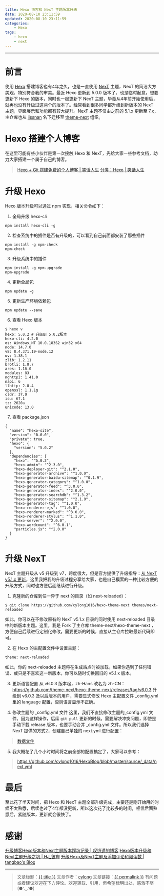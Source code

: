 ```yaml
---
title: Hexo 博客和 NexT 主题版本升级
date: 2020-08-10 23:11:59
updated: 2020-08-10 23:11:59
categories:
    - Hexo
tags:
    - hexo
    - next
---
```

---

# 前言

使用 [Hexo][] 搭建博客也有4年之久，也是一直使用 [NexT][] 主题，NexT 的简洁大方美观，特别符合我的审美。最近 Hexo 更新到 5.0.0 版本了，也是临时起意，想要更新下 Hexo 的版本，同时也一起更新下 NexT 主题，毕竟从4年前开始使用后，就再也没有升级过这两个的版本了。经常看到很多同学都升级到新版本的 NexT 主题，界面展示和功能都有较大提升。NexT 主题不仅由之前的 5.1.x 更新至 7.x，主仓库也从 [iissnan][] 名下迁移至 [theme-next] 组织。

<!-- more -->

# Hexo 搭建个人博客

在这里可能有些小伙伴是第一次接触 Hexo 和 NexT，先给大家一些参考文档，助力大家搭建一个属于自己的博客。

> [Hexo + Git 搭建免费的个人博客 | 笑话人生][1]
> [分类：Hexo | 笑话人生][2]

# 升级 Hexo

Hexo 版本升级可以通过 npm 实现，相关命令如下：

1. 全局升级 hexo-cli
```
npm install hexo-cli -g
```

2. 检查系统中的插件是否有升级的，可以看到自己前面都安装了那些插件
```
npm install -g npm-check
npm-check
```

3. 升级系统中的插件
```
npm install -g npm-upgrade
npm-upgrade
```

4. 更新全局包
```
npm update -g
```

5. 更新生产环境依赖包
```
npm update --save
```

6. 查看 Hexo 版本
```
$ hexo v
hexo: 5.0.2 # 升级到 5.0.2版本
hexo-cli: 4.2.0
os: Windows_NT 10.0.18362 win32 x64
node: 14.7.0
v8: 8.4.371.19-node.12
uv: 1.38.1
zlib: 1.2.11
brotli: 1.0.7
ares: 1.16.0
modules: 83
nghttp2: 1.41.0
napi: 6
llhttp: 2.0.4
openssl: 1.1.1g
cldr: 37.0
icu: 67.1
tz: 2020a
unicode: 13.0
```

7. 查看 package.json
```
{
  "name": "hexo-site",
  "version": "0.0.0",
  "private": true,
  "hexo": {
    "version": "5.0.2"
  },
  "dependencies": {
    "hexo": "^5.0.2",
    "hexo-admin": "^2.3.0",
    "hexo-deployer-git": "^2.1.0",
    "hexo-generator-archive": "^1.0.0",
    "hexo-generator-baidu-sitemap": "^0.1.9",
    "hexo-generator-category": "^1.0.0",
    "hexo-generator-feed": "^3.0.0",
    "hexo-generator-index": "^2.0.0",
    "hexo-generator-searchdb": "^1.3.2",
    "hexo-generator-sitemap": "^2.1.0",
    "hexo-generator-tag": "^1.0.0",
    "hexo-renderer-ejs": "^1.0.0",
    "hexo-renderer-marked": "^3.0.0",
    "hexo-renderer-stylus": "^1.1.0",
    "hexo-server": "^2.0.0",
    "hexo-wordcount": "^6.0.1",
    "particles.js": "^2.0.0"
  }
}
```

# 升级 NexT

NexT 主题升级从 v5 升级到 v7，跨度很大，但是官方提供了升级指导：[从 NexT v5.1.x 更新][3]，这里我把我的升级过程分享给大家，也是自己摸索的一种比较方便的升级方式，同时也方便后面继续进行升级。

1. 克隆新的仓库到任一异于 next 的目录（如 next-reloaded）：
```
$ git clone https://github.com/cylong1016/hexo-theme-next themes/next-reloaded
```
如此，你可以在不修改原有的 NexT v5.1.x 目录的同时使用 next-reloaded 目录中的新版本主题。这里，我是 Fork 了主仓库 theme-next/hexo-theme-next ，方便自己后续进行定制化修改，需要更新的时候，直接从主仓库拉取最新代码即可。

2. 在 Hexo 的主配置文件中设置主题：
```
theme: next-reloaded
```
如此，你的 next-reloaded 主题将在生成站点时被加载。如果你遇到了任何错误、或只是不喜欢这一新版本，你可以随时切换回旧的 v5.1.x 版本。

3. 更新语言配置
从 v6.0.3 版本起，zh-Hans 改名为 zh-CN：https://github.com/theme-next/hexo-theme-next/releases/tag/v6.0.3
升级到 v6.0.3 及以后版本的用户，需要显式修改 Hexo 主配置文件 _config.yml 里的 language 配置，否则语言显示不正确。

4. 修改主题的 _config.yml 文件
这里，我们不直接修改主题的_config.yml 文件，因为这样操作，后续 `git pull` 更新的时候，需要解决冲突问题，即使是手动下载 release 版本，也要手动合并 _config.yml 文件。所以我们选择 NexT 提供的方式2，创建自己单独的 next.yml 进行配置：
> [数据文件][]

5. 我大概花了几个小时时间将之前全部的配置搞定了，大家可以参考：
> https://github.com/cylong1016/HexoBlog/blob/master/source/_data/next.yml

# 最后

至此花了半天时间，把 Hexo 和 NexT 主题全部升级完成，主要还是刚开始用的时候不太熟悉，后续也过了4年都没更新，所以这次花了比较多的时间，相信后面熟悉后，紧随版本，更新就会很快了。

# 感谢

[升级博客Hexo版本和Next主题版本踩坑记录 | 叹逍遥的博客][4]
[Hexo版本升级和Next主题升级之坑 | HJ_彼岸][5]
[升级Hexo及NexT主题及添加评论和阅读数 | tangbao's Blog][6]

---

> 文章标题：<a href='{{ permalink }}' title='{{ title }}' >{{ title }}</a>
> 文章作者：[cylong](http://www.cylong.com/about/ "cylong")
> 文章链接：<a href='{{ permalink }}' title='{{ title }}' >{{ permalink }}</a>
> 有问题或者建议欢迎在下方评论。欢迎转载、引用，但希望标明出处，感激不尽(●'◡'●)

[Hexo]: https://hexo.io/zh-cn/ "Hexo"
[NexT]: http://theme-next.iissnan.com/ "Next"
[iissnan]: https://github.com/iissnan/hexo-theme-next "iissnan"
[theme-next]: https://github.com/theme-next "theme-next"
[数据文件]: https://github.com/theme-next/hexo-theme-next/blob/master/docs/zh-CN/DATA-FILES.md "数据文件"
[1]: /blog/2016/04/19/hexo-git/ "Hexo + Git 搭建免费的个人博客 | 笑话人生"
[2]: /categories/Hexo/ "分类：Hexo | 笑话人生"
[3]: https://github.com/theme-next/hexo-theme-next/blob/master/docs/zh-CN/UPDATE-FROM-5.1.X.md "从 NexT v5.1.x 更新"
[4]: https://www.tanxiaoyao.com/post/59005 "升级博客Hexo版本和Next主题版本踩坑记录 | 叹逍遥的博客"
[5]: https://blog.csdn.net/whjkm/article/details/81088518 "Hexo版本升级和Next主题升级之坑 | HJ_彼岸"
[6]: https://blog.tangbao.me/2019/08/update-hexo-next-and-add-comment-and-view-number/ "升级Hexo及NexT主题及添加评论和阅读数 | tangbao's Blog"